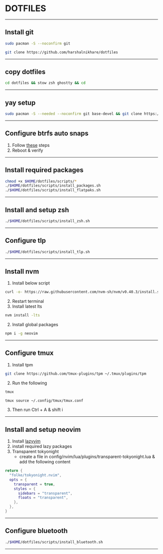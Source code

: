# DOTFILES

---

## Install git

```bash
sudo pacman -S --noconfirm git
```

```bash
git clone https://github.com/harshalnikhare/dotfiles
```

---

## copy dotfiles

```bash
cd dotfiles && stow zsh ghostty && cd
```

---

## yay setup

```bash
sudo pacman -S --needed --noconfirm git base-devel && git clone https://aur.archlinux.org/yay.git && cd yay && makepkg -si && cd
```

---

## Configure btrfs auto snaps

1. Follow [these](https://discovery.endeavouros.com/encrypted-installation/btrfs-with-timeshift-snapshots-on-the-grub-menu/2022/02/) steps
2. Reboot & verify

---

## Install required packages

```bash
chmod +x $HOME/dotfiles/scripts/*
./$HOME/dotfiles/scripts/install_packages.sh
./$HOME/dotfiles/scripts/install_flatpaks.sh
```

---

## Install and setup zsh

```bash
./$HOME/dotfiles/scripts/install_zsh.sh
```

---

## Configure tlp

```bash
./$HOME/dotfiles/scripts/install_tlp.sh
```

---

## Install nvm

1. Install below script

```bash
curl -o- https://raw.githubusercontent.com/nvm-sh/nvm/v0.40.3/install.sh | bash
```

2. Restart terminal
3. Install latest lts

```bash
nvm install -lts
```

2. Install global packages

```bash
npm i -g neovim
```

---

## Configure tmux

1. Install tpm

```bash
git clone https://github.com/tmux-plugins/tpm ~/.tmux/plugins/tpm
```

2. Run the following

```bash
tmux
```

```bash
tmux source ~/.config/tmux/tmux.conf
```

3. Then run Ctrl + A & shift i

---

## Install and setup neovim

1. Install [lazyvim](https://www.lazyvim.org/installation)
2. install required lazy packages
3. Transparent tokyonight
   - create a file in config/nvim/lua/plugins/transparent-tokyonight.lua & add the following content

```lua
return {
  "folke/tokyonight.nvim",
  opts = {
    transparent = true,
    styles = {
      sidebars = "transparent",
      floats = "transparent",
    },
  },
}
```

---

## Configure bluetooth

```bash
./$HOME/dotfiles/scripts/install_bluetooth.sh
```

---

